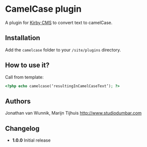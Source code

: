 # CamelCase plugin

A plugin for [Kirby CMS](http://getkirby.com) to convert text to camelCase.

## Installation

Add the `camelcase` folder to your `/site/plugins` directory.

## How to use it?

Call from template:

```php
<?php echo camelcase(‘resultingInCamelCaseText’); ?>
```

## Authors
Jonathan van Wunnik, Marijn Tijhuis
<http://www.studiodumbar.com>

## Changelog

* **1.0.0** Initial release
